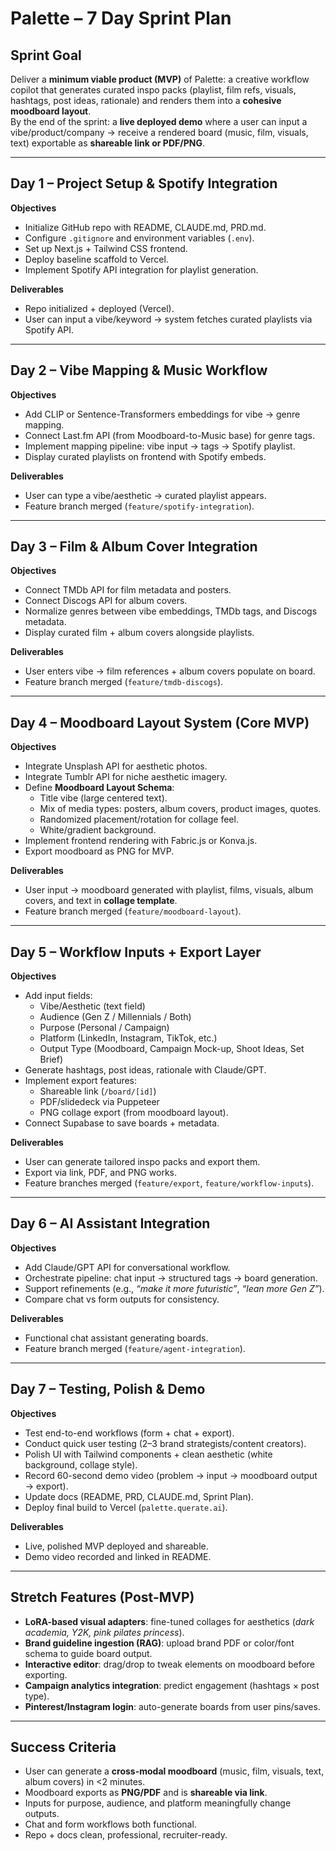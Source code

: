 # Palette – 7 Day Sprint Plan

## Sprint Goal
Deliver a **minimum viable product (MVP)** of Palette: a creative workflow copilot that generates curated inspo packs (playlist, film refs, visuals, hashtags, post ideas, rationale) and renders them into a **cohesive moodboard layout**.  
By the end of the sprint: a **live deployed demo** where a user can input a vibe/product/company → receive a rendered board (music, film, visuals, text) exportable as **shareable link or PDF/PNG**.

---

## Day 1 – Project Setup & Spotify Integration
**Objectives**
- Initialize GitHub repo with README, CLAUDE.md, PRD.md.  
- Configure `.gitignore` and environment variables (`.env`).  
- Set up Next.js + Tailwind CSS frontend.  
- Deploy baseline scaffold to Vercel.  
- Implement Spotify API integration for playlist generation.  

**Deliverables**
- Repo initialized + deployed (Vercel).  
- User can input a vibe/keyword → system fetches curated playlists via Spotify API.  

---

## Day 2 – Vibe Mapping & Music Workflow
**Objectives**
- Add CLIP or Sentence-Transformers embeddings for vibe → genre mapping.  
- Connect Last.fm API (from Moodboard-to-Music base) for genre tags.  
- Implement mapping pipeline: vibe input → tags → Spotify playlist.  
- Display curated playlists on frontend with Spotify embeds.  

**Deliverables**
- User can type a vibe/aesthetic → curated playlist appears.  
- Feature branch merged (`feature/spotify-integration`).  

---

## Day 3 – Film & Album Cover Integration
**Objectives**
- Connect TMDb API for film metadata and posters.  
- Connect Discogs API for album covers.  
- Normalize genres between vibe embeddings, TMDb tags, and Discogs metadata.  
- Display curated film + album covers alongside playlists.  

**Deliverables**
- User enters vibe → film references + album covers populate on board.  
- Feature branch merged (`feature/tmdb-discogs`).  

---

## Day 4 – Moodboard Layout System (Core MVP)
**Objectives**
- Integrate Unsplash API for aesthetic photos.  
- Integrate Tumblr API for niche aesthetic imagery.  
- Define **Moodboard Layout Schema**:
  - Title vibe (large centered text).  
  - Mix of media types: posters, album covers, product images, quotes.  
  - Randomized placement/rotation for collage feel.  
  - White/gradient background.  
- Implement frontend rendering with Fabric.js or Konva.js.  
- Export moodboard as PNG for MVP.  

**Deliverables**
- User input → moodboard generated with playlist, films, visuals, album covers, and text in **collage template**.  
- Feature branch merged (`feature/moodboard-layout`).  

---

## Day 5 – Workflow Inputs + Export Layer
**Objectives**
- Add input fields:  
  - Vibe/Aesthetic (text field)  
  - Audience (Gen Z / Millennials / Both)  
  - Purpose (Personal / Campaign)  
  - Platform (LinkedIn, Instagram, TikTok, etc.)  
  - Output Type (Moodboard, Campaign Mock-up, Shoot Ideas, Set Brief)  
- Generate hashtags, post ideas, rationale with Claude/GPT.  
- Implement export features:  
  - Shareable link (`/board/[id]`)  
  - PDF/slidedeck via Puppeteer  
  - PNG collage export (from moodboard layout).  
- Connect Supabase to save boards + metadata.  

**Deliverables**
- User can generate tailored inspo packs and export them.  
- Export via link, PDF, and PNG works.  
- Feature branches merged (`feature/export`, `feature/workflow-inputs`).  

---

## Day 6 – AI Assistant Integration
**Objectives**
- Add Claude/GPT API for conversational workflow.  
- Orchestrate pipeline: chat input → structured tags → board generation.  
- Support refinements (e.g., *“make it more futuristic”*, *“lean more Gen Z”*).  
- Compare chat vs form outputs for consistency.  

**Deliverables**
- Functional chat assistant generating boards.  
- Feature branch merged (`feature/agent-integration`).  

---

## Day 7 – Testing, Polish & Demo
**Objectives**
- Test end-to-end workflows (form + chat + export).  
- Conduct quick user testing (2–3 brand strategists/content creators).  
- Polish UI with Tailwind components + clean aesthetic (white background, collage style).  
- Record 60-second demo video (problem → input → moodboard output → export).  
- Update docs (README, PRD, CLAUDE.md, Sprint Plan).  
- Deploy final build to Vercel (`palette.querate.ai`).  

**Deliverables**
- Live, polished MVP deployed and shareable.  
- Demo video recorded and linked in README.  

---

## Stretch Features (Post-MVP)
- **LoRA-based visual adapters**: fine-tuned collages for aesthetics (*dark academia, Y2K, pink pilates princess*).  
- **Brand guideline ingestion (RAG)**: upload brand PDF or color/font schema to guide board output.  
- **Interactive editor**: drag/drop to tweak elements on moodboard before exporting.  
- **Campaign analytics integration**: predict engagement (hashtags × post type).  
- **Pinterest/Instagram login**: auto-generate boards from user pins/saves.  

---

## Success Criteria
- User can generate a **cross-modal moodboard** (music, film, visuals, text, album covers) in <2 minutes.  
- Moodboard exports as **PNG/PDF** and is **shareable via link**.  
- Inputs for purpose, audience, and platform meaningfully change outputs.  
- Chat and form workflows both functional.  
- Repo + docs clean, professional, recruiter-ready.  
